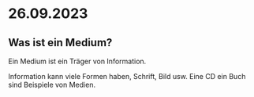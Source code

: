 # 26.09.2023

## Was ist ein Medium?

Ein Medium ist ein Träger von Information.

Information kann viele Formen haben, Schrift, Bild usw. Eine CD ein Buch sind Beispiele von Medien.